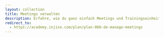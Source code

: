 ```yaml
---
layout: collection
title: Meetings verwalten
description: Erfahre, wie du ganz einfach Meetings und Trainingseinheiten planst und dabei Einschränkungen und Deckung berücksichtigst.
redirect_to:
  - https://academy.injixo.com/plan/plan-060-de-manage-meetings
---
```

